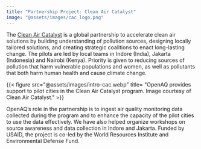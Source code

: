 ```yaml
---
title: "Partnership Project: Clean Air Catalyst"
image: "@assets/images/cac_logo.png"
---
```


The [Clean Air Catalyst](https://www.cleanaircatalyst.org/) is a global partnership to accelerate clean air solutions by building understanding of pollution sources, designing locally tailored solutions, and creating strategic coalitions to enact long-lasting change. The pilots are led by local teams in Indore (India), Jakarta (Indonesia) and Nairobi (Kenya). Priority is given to reducing sources of pollution that harm vulnerable populations and women, as well as pollutants that both harm human health and cause climate change.

{{< figure src="@assets/images/intro-cac.webp" title= "OpenAQ provides support to pilot cities in the Clean Air Catalyst program. Image courtesy of Clean Air Catalyst." >}}

OpenAQ’s role in the partnership is to ingest air quality monitoring data collected during the program and to enhance the capacity of the pilot cities to use the data effectively. We have also helped organize workshops on source awareness and data collection in Indore and Jakarta. Funded by USAID, the project is co-led by the World Resources Institute and Environmental Defense Fund.
